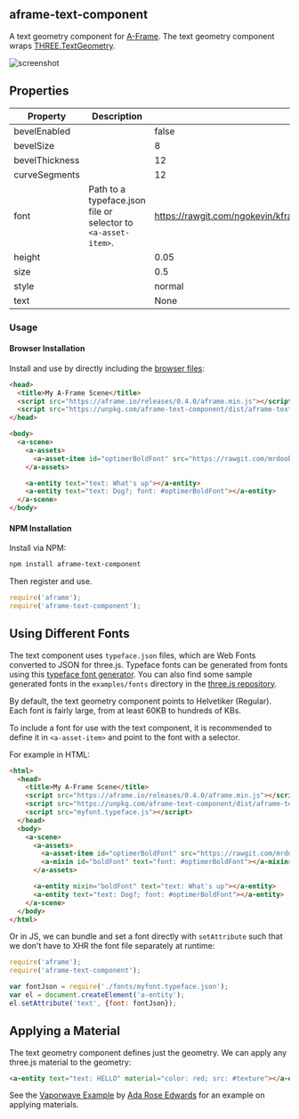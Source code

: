 ## aframe-text-component

A text geometry component for [A-Frame](https://aframe.io). The text geometry
component wraps
[THREE.TextGeometry](https://threejs.org/docs/?q=textge#Reference/Geometries/TextGeometry).

![screenshot](https://cloud.githubusercontent.com/assets/674727/21373560/c4c7507c-c6d4-11e6-86a5-88cb3ae8d0cb.png)

## Properties

| Property       | Description                                                   | Default Value                                                                                  |
| --------       | -----------                                                   | -------------                                                                                  |
| bevelEnabled   |                                                               | false                                                                                          |
| bevelSize      |                                                               | 8                                                                                              |
| bevelThickness |                                                               | 12                                                                                             |
| curveSegments  |                                                               | 12                                                                                             |
| font           | Path to a typeface.json file or selector to `<a-asset-item>`. | https://rawgit.com/ngokevin/kframe/master/components/text/lib/helvetiker_regular.typeface.json |
| height         |                                                               | 0.05                                                                                           |
| size           |                                                               | 0.5                                                                                            |
| style          |                                                               | normal                                                                                         |
| text           |                                                               | None                                                                                           |

### Usage

#### Browser Installation

Install and use by directly including the [browser files](dist):

```html
<head>
  <title>My A-Frame Scene</title>
  <script src="https://aframe.io/releases/0.4.0/aframe.min.js"></script>
  <script src="https://unpkg.com/aframe-text-component/dist/aframe-text-component.min.js"></script>
</head>

<body>
  <a-scene>
    <a-assets>
      <a-asset-item id="optimerBoldFont" src="https://rawgit.com/mrdoob/three.js/dev/examples/fonts/optimer_bold.typeface.json"></a-asset-item>
    </a-assets>

    <a-entity text="text: What's up"></a-entity>
    <a-entity text="text: Dog?; font: #optimerBoldFont"></a-entity>
  </a-scene>
</body>
```

#### NPM Installation

Install via NPM:

```bash
npm install aframe-text-component
```

Then register and use.

```js
require('aframe');
require('aframe-text-component');
```

## Using Different Fonts

The text component uses `typeface.json` files, which are Web Fonts converted to
JSON for three.js.  Typeface fonts can be generated from fonts using this
[typeface font generator](http://gero3.github.io/facetype.js/). You can also
find some sample generated fonts in the `examples/fonts` directory in the
[three.js repository](https://github.com/mrdoob/three.js).

By default, the text geometry component points to Helvetiker (Regular). Each
font is fairly large, from at least 60KB to hundreds of KBs.

To include a font for use with the text component, it is recommended to define
it in `<a-asset-item>` and point to the font with a selector.

For example in HTML:

```html
<html>
  <head>
    <title>My A-Frame Scene</title>
    <script src="https://aframe.io/releases/0.4.0/aframe.min.js"></script>
    <script src="https://unpkg.com/aframe-text-component/dist/aframe-text-component.min.js"></script>
    <script src="myfont.typeface.js"></script>
  </head>
  <body>
    <a-scene>
      <a-assets>
        <a-asset-item id="optimerBoldFont" src="https://rawgit.com/mrdoob/three.js/dev/examples/fonts/optimer_bold.typeface.json"></a-asset-item>
        <a-mixin id="boldFont" text="font: #optimerBoldFont"></a-mixin>
      </a-assets>

      <a-entity mixin="boldFont" text="text: What's up"></a-entity>
      <a-entity text="text: Dog?; font: #optimerBoldFont"></a-entity>
    </a-scene>
  </body>
</html>
```

Or in JS, we can bundle and set a font directly with `setAttribute` such that
we don't have to XHR the font file separately at runtime:

```js
require('aframe');
require('aframe-text-component');

var fontJson = require('./fonts/myfont.typeface.json');
var el = document.createElement('a-entity');
el.setAttribute('text', {font: fontJson});
```

## Applying a Material

The text geometry component defines just the geometry. We can apply any
three.js material to the geometry:

```html
<a-entity text="text: HELLO" material="color: red; src: #texture"></a-entity>
```

See the [Vaporwave
Example](https://ngokevin.github.io/kframe/components/text/examples/vaporwave/)
by [Ada Rose Edwards](https://twitter.com/lady_ada_king) for an example on applying
materials.
